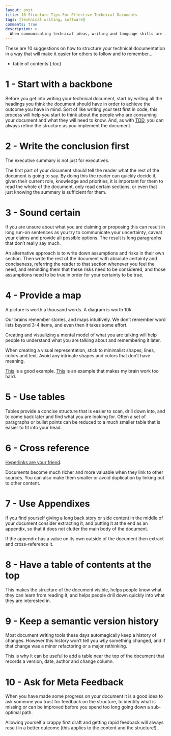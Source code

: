 ```yaml
---
layout: post
title: 10 Structure Tips For Effective Technical Documents
tags: [technical writing, software]
comments: true
description: >
  When communicating technical ideas, writing and language skills are important, but structure can be more important.
---
```


These are 10 suggestions on how to structure your technical documentation in a way that will make it easier for others to follow and to remember…

* table of contents
{:toc}

# 1 - Start with a backbone

Before you get into writing your technical document, start by writing all the headings you think the document should have in order to achieve the outcome you have in mind. Sort of like writing your test first in code, this process will help you start to think about the people who are consuming your document and what they will need to know. And, as with [TDD](https://en.wikipedia.org/wiki/Test-driven_development), you can always refine the structure as you implement the document.

# 2 - Write the conclusion first

The executive summary is not just for executives.

The first part of your document should tell the reader what the rest of the document is going to say. By doing this the reader can quickly decide if, given their current role, knowledge and priorities, it is important for them to read the whole of the document, only read certain sections, or even that just knowing the summary is sufficient for them.

# 3 - Sound certain

If you are unsure about what you are claiming or proposing this can result in long run-on sentences as you try to communicate your uncertainty, caveat your claims and provide all possible options. The result is long paragraphs that don’t really say much.

An alternative approach is to write down assumptions and risks in their own section. Then write the rest of the document with absolute certainty and conciseness, referring the reader to that section whenever you feel the need, and reminding them that these risks need to be considered, and those assumptions need to be true in order for your certainty to be true.

# 4 - Provide a map

A picture is worth a thousand words. A diagram is worth 10k.

Our brains remember stories, and maps intuitively. We don’t remember word lists beyond 3-4 items, and even then it takes some effort.

Creating and visualizing a mental model of what you are talking will help people to understand what you are talking about and remembering it later.

When creating a visual representation, stick to minimalist shapes, lines, colors and text. Avoid any intricate shapes and colors that don’t have meaning.

[This](https://external-content.duckduckgo.com/iu/?u=https%3A%2F%2Fwww.researchgate.net%2Fprofile%2FAshfaq_Shaikh4%2Fpublication%2F303922982%2Ffigure%2Fdownload%2Ffig1%2FAS%3A372440657088516%401465808180342%2FProposed-Architecture-Figure-shows-the-simple-block-diagram-of-the-recommender-system.png&f=1&nofb=1) is a good example. [This](https://external-content.duckduckgo.com/iu/?u=https%3A%2F%2Fwww.conceptdraw.com%2Fsolution-park%2Fresource%2Fimages%2Fsolutions%2F_aws_simple_icons%2FComputer-and-Networks-AWS-Architecture-Diagram-Mobile-Cloud-Architecture.png&f=1&nofb=1) is an example that makes my brain work too hard.

# 5 - Use tables

Tables provide a concise structure that is easier to scan, drill down into, and to come back later and find what you are looking for. Often a set of paragraphs or bullet points can be reduced to a much smaller table that is easier to fit into your head.

# 6 - Cross reference

[Hyperlinks are your friend](https://external-content.duckduckgo.com/iu/?u=https%3A%2F%2Ftse1.mm.bing.net%2Fth%3Fid%3DOIP._0YPPB3uaPOS5chA8KUF7wHaHa%26pid%3DApi&f=1).

Documents become much richer and more valuable when they link to other sources. You can also make them smaller or avoid duplication by linking out to other content.

# 7 - Use Appendixes

If you find yourself giving a long back story or side content in the middle of your document consider extracting it, and putting it at the end as an appendix, so that it does not clutter the main body of the document.

If the appendix has a value on its own outside of the document then extract and cross-reference it.

# 8 - Have a table of contents at the top

This makes the structure of the document visible, helps people know what they can learn from reading it, and helps people drill down quickly into what they are interested in.

# 9 - Keep a semantic version history

Most document writing tools these days automagically keep a history of changes. However this history won’t tell you *why* something changed, and if that change was a minor refactoring or a major rethinking.

This is why it can be useful to add a table near the top of the document that records a version, date, author and change column.

# 10 - Ask for Meta Feedback

When you have made some progress on your document it is a good idea to ask someone you trust for feedback on the structure, to identify what is missing or can be improved before you spend too long going down a sub-optimal path.

Allowing yourself a crappy first draft and getting rapid feedback will always result in a better outcome (this applies to the content and the structure!).